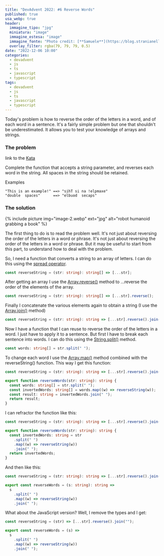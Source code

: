 ```yaml
---
title: "DevAdvent 2022: #6 Reverse Words"
published: true
usa_webp: true
header:
  immagine_tipo: "jpg"
  miniatura: "image"
  immagine_estesa: "image"
  immagine_fonte: "Photo credit: [**Samuele**](https://blog.stranianelli.com/)"
  overlay_filter: rgba(79, 79, 79, 0.5)
date: "2022-12-06 10:00"
categories:
  - devadvent
  - js
  - ts
  - javascript
  - typescript
tags:
  - devadvent
  - js
  - ts
  - javascript
  - typescript
---
```


Today's problem is how to reverse the order of the letters in a word, and of each word in a sentence. It's a fairly simple problem but one that shouldn't be underestimated. It allows you to test your knowledge of arrays and strings.

### The problem

link to the [Kata](https://www.codewars.com/kata/5259b20d6021e9e14c0010d4)

Complete the function that accepts a string parameter, and reverses each word in the string. All spaces in the string should be retained.

Examples

```
"This is an example!" ==> "sihT si na !elpmaxe"
"double  spaces"      ==> "elbuod  secaps"
```

### The solution

{% include picture img="image-2.webp" ext="jpg" alt="robot humanoid grabbing a book" %}

The first thing to do is to read the problem well. It's not just about reversing the order of the letters in a word or phrase. It's not just about reversing the order of the letters in a word or phrase. But it may be useful to start from this part, to understand how to deal with the problem.

So, I need a function that converts a string to an array of letters. I can do this using the [spread operator](https://developer.mozilla.org/en-US/docs/Web/JavaScript/Reference/Operators/Spread_syntax).

```ts
const reverseString = (str: string): string[] => [...str];
```

After getting an array I use the [Array.reverse()](https://developer.mozilla.org/en-US/docs/Web/JavaScript/Reference/Global_Objects/Array/reverse) method to ...reverse the order of the elements of the array.

```ts
const reverseString = (str: string): string[] => [...str].reverse();
```

Finally I concatenate the various elements again to obtain a string (I use the [Array.join()](https://developer.mozilla.org/en-US/docs/Web/JavaScript/Reference/Global_Objects/Array/join) method)

```ts
const reverseString = (str: string): string => [...str].reverse().join("");
```

Now I have a function that I can reuse to reverse the order of the letters in a word. I just have to apply it to a sentence. But first I have to break each sentence into words. I can do this using the [String.split()](https://developer.mozilla.org/en-US/docs/Web/JavaScript/Reference/Global_Objects/String/split) method.

```ts
const words: string[] = str.split(" ");
```

To change each word I use the [Array.map()](https://developer.mozilla.org/en-US/docs/Web/JavaScript/Reference/Global_Objects/Array/map) method combined with the reverseString() function. This way I get this function:

```ts
const reverseString = (str: string): string => [...str].reverse().join("");

export function reverseWords(str: string): string {
  const words: string[] = str.split(" ");
  const invertedWords: string[] = words.map((w) => reverseString(w));
  const result: string = invertedWords.join(" ");
  return result;
}
```

I can refractor the function like this:

```ts
const reverseString = (str: string): string => [...str].reverse().join("");

export function reverseWords(str: string): string {
  const invertedWords: string = str
    .split(" ")
    .map((w) => reverseString(w))
    .join(" ");
  return invertedWords;
}
```

And then like this:

```ts
const reverseString = (str: string): string => [...str].reverse().join("");

export const reverseWords = (s: string): string =>
  s
    .split(" ")
    .map((w) => reverseString(w))
    .join(" ");
```

What about the JavaScript version? Well, I remove the types and I get:

```js
const reverseString = (str) => [...str].reverse().join("");

export const reverseWords = (s) =>
  s
    .split(" ")
    .map((w) => reverseString(w))
    .join(" ");
```
